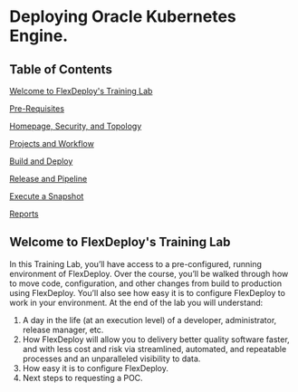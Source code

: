 # Deploying Oracle Kubernetes Engine.

## Table of Contents

[Welcome to FlexDeploy's Training Lab](#welcome-to-flexDeploy's-training-lab)

[Pre-Requisites](#pre-requisites)

[Homepage, Security, and Topology](#homepage,-security,-and-topology)

[Projects and Workflow](#projects-and-workflow)

[Build and Deploy](#build-and-deploy)

[Release and Pipeline](#release-and-pipeline)

[Execute a Snapshot](#execute-a-Snapshot)

[Reports](#reports)

## Welcome to FlexDeploy's Training Lab
In this Training Lab, you’ll have access to a pre-configured, running environment of FlexDeploy. Over the course, you’ll be walked through how to move code, configuration, and other changes from build to production using FlexDeploy. You’ll also see how easy it is to configure FlexDeploy to work in your environment. At the end of the lab you will understand: 

1. A day in the life (at an execution level) of a developer, administrator, release manager, etc. 
2. How FlexDeploy will allow you to delivery better quality software faster, and with less cost and risk via streamlined, automated, and repeatable processes and an unparalleled visibility to data. 
3. How easy it is to configure FlexDeploy.
4. Next steps to requesting a POC.
